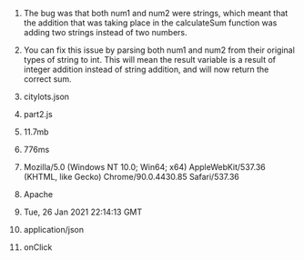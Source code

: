 1. The bug was that both num1 and num2 were strings, which meant that the addition that was taking place in the calculateSum function was adding two strings instead of two numbers.

2. You can fix this issue by parsing both num1 and num2 from their original types of string to int. This will mean the result variable is a result of integer addition instead of string addition, and will now return the correct sum.

3. citylots.json

4. part2.js

5. 11.7mb

6. 776ms

7. Mozilla/5.0 (Windows NT 10.0; Win64; x64) AppleWebKit/537.36 (KHTML, like Gecko) Chrome/90.0.4430.85 Safari/537.36

8. Apache

9. Tue, 26 Jan 2021 22:14:13 GMT

10. application/json

11. onClick
